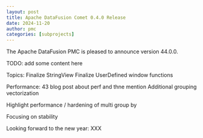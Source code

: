 ```yaml
---
layout: post
title: Apache DataFusion Comet 0.4.0 Release
date: 2024-11-20
author: pmc
categories: [subprojects]
---
```


<!--
{% comment %}
Licensed to the Apache Software Foundation (ASF) under one or more
contributor license agreements.  See the NOTICE file distributed with
this work for additional information regarding copyright ownership.
The ASF licenses this file to you under the Apache License, Version 2.0
(the "License"); you may not use this file except in compliance with
the License.  You may obtain a copy of the License at

http://www.apache.org/licenses/LICENSE-2.0

Unless required by applicable law or agreed to in writing, software
distributed under the License is distributed on an "AS IS" BASIS,
WITHOUT WARRANTIES OR CONDITIONS OF ANY KIND, either express or implied.
See the License for the specific language governing permissions and
limitations under the License.
{% endcomment %}
-->

The Apache DataFusion PMC is pleased to announce version 44.0.0.

TODO: add some content here

Topics:
Finalize StringView
Finalize UserDefined window functions

Performance: 43 blog post about perf and thne mention Additional grouping vectorization 

Highlight performance / hardening of multi group by

Focusing on stability 

Looking forward to the new year: XXX
